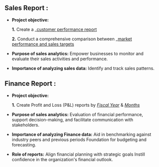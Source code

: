 ## Sales Report :


- **Project objective:** 

    **1.** Create a _[customer performance report](https://github.com/amruta05/Excel-Sales-Analytics/blob/main/customer_performance_report.pdf_)

    **2.** Conduct a comprehensive comparison between _[market performance and sales targets](https://github.com/amruta05/Excel-Sales-Analytics/blob/main/market_performance_report.pdf)

- **Purpose of sales analytics:** Empower businesses to monitor and evaluate their sales activities and performance.

- **Importance of analyzing sales data:** Identify and track sales patterns.




## Finance Report :

- **Project objective:** 

    **1.** Create Profit and Loss (P&L) reports by _[Fiscal Year]()_ & _[Months](https://github.com/amruta05/Excel-Sales-Analytics/blob/main/P%26L%20Statement%20by%20Months.pdf)_ 

   
- **Purpose of sales analytics:** Evaluation of financial performance, support decision-making, and facilitate communication with stakeholders.

- **Importance of analyzing Finance data:** Aid in benchmarking against industry peers and previous periods Foundation for budgeting and forecasting.

- **Role of reports:** Align financial planning with strategic goals Instill confidence in the organization's financial outlook.


